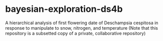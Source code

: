 # bayesian-exploration-ds4b
A hierarchical analysis of first flowering date of Deschampsia cespitosa in response to manipulate to snow, nitrogen, and temperature (Note that this repository is a subsetted copy of a private, collaborative repository)
